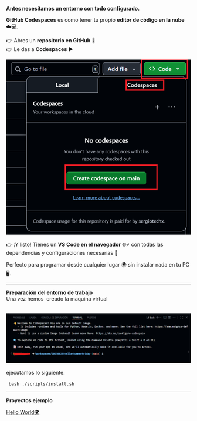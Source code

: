 **Antes necesitamos un entorno con todo configurado.**

**GitHub Codespaces** es como tener tu propio **editor de código en la nube** ☁️💻.

👉 Abres un **repositorio en GitHub** 📂  
👉 Le das a **Codespaces** ▶️

![](../images/codespaces.png)


  
👉 ¡Y listo! Tienes un **VS Code en el navegador** 🌐⚡ con todas las dependencias y configuraciones necesarias 🎯

Perfecto para programar desde cualquier lugar 🌍 sin instalar nada en tu PC 🖥️.

---

**Preparación del entorno de trabajo**  
Una vez hemos  creado la maquina virtual  
 

![](../images/terminal1.png)

ejecutamos lo siguiente:

```plaintext
 bash ./scripts/install.sh
```
---
**Proyectos ejemplo**

[Hello World🌍](./hello-world/README.md)
